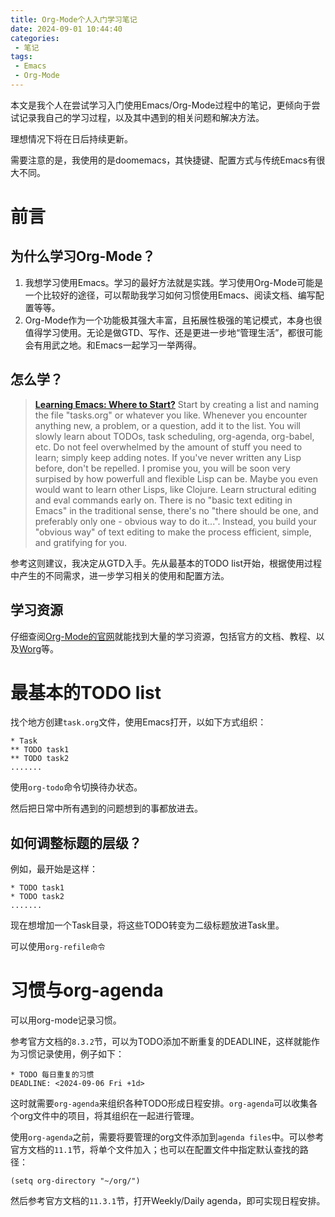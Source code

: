 ```yaml
---
title: Org-Mode个人入门学习笔记
date: 2024-09-01 10:44:40
categories:
 - 笔记
tags:
 - Emacs
 - Org-Mode
---
```


本文是我个人在尝试学习入门使用Emacs/Org-Mode过程中的笔记，更倾向于尝试记录我自己的学习过程，以及其中遇到的相关问题和解决方法。

理想情况下将在日后持续更新。

需要注意的是，我使用的是doomemacs，其快捷键、配置方式与传统Emacs有很大不同。

<!-- more -->

# 前言

## 为什么学习Org-Mode？

1. 我想学习使用Emacs。学习的最好方法就是实践。学习使用Org-Mode可能是一个比较好的途径，可以帮助我学习如何习惯使用Emacs、阅读文档、编写配置等等。
2. Org-Mode作为一个功能极其强大丰富，且拓展性极强的笔记模式，本身也很值得学习使用。无论是做GTD、写作、还是更进一步地“管理生活”，都很可能会有用武之地。和Emacs一起学习一举两得。

## 怎么学？

> [__Learning Emacs: Where to Start?__](https://www.reddit.com/r/emacs/comments/14k9nsy/comment/jprer3b/)
> Start by creating a list and naming the file "tasks.org" or whatever you like. Whenever you encounter anything new, a problem, or a question, add it to the list. You will slowly learn about TODOs, task scheduling, org-agenda, org-babel, etc. Do not feel overwhelmed by the amount of stuff you need to learn; simply keep adding notes. If you've never written any Lisp before, don't be repelled. I promise you, you will be soon very surpised by how powerfull and flexible Lisp can be. Maybe you even would want to learn other Lisps, like Clojure. Learn structural editing and eval commands early on.
> There is no "basic text editing in Emacs" in the traditional sense, there's no "there should be one, and preferably only one - obvious way to do it...". Instead, you build your "obvious way" of text editing to make the process efficient, simple, and gratifying for you.

参考这则建议，我决定从GTD入手。先从最基本的TODO list开始，根据使用过程中产生的不同需求，进一步学习相关的使用和配置方法。

## 学习资源

仔细查阅[Org-Mode的官网](https://orgmode.org/)就能找到大量的学习资源，包括官方的文档、教程、以及[Worg](https://orgmode.org/worg/)等。

# 最基本的TODO list

找个地方创建`task.org`文件，使用Emacs打开，以如下方式组织：

```
* Task
** TODO task1
** TODO task2
.......
```

使用`org-todo`命令切换待办状态。

然后把日常中所有遇到的问题想到的事都放进去。

## 如何调整标题的层级？

例如，最开始是这样：

```
* TODO task1
* TODO task2
.......
```

现在想增加一个Task目录，将这些TODO转变为二级标题放进Task里。

可以使用`org-refile命令`

# 习惯与org-agenda

可以用org-mode记录习惯。

参考官方文档的`8.3.2`节，可以为TODO添加不断重复的DEADLINE，这样就能作为习惯记录使用，例子如下：

```
* TODO 每日重复的习惯
DEADLINE: <2024-09-06 Fri +1d>
```

这时就需要`org-agenda`来组织各种TODO形成日程安排。`org-agenda`可以收集各个org文件中的项目，将其组织在一起进行管理。

使用`org-agenda`之前，需要将要管理的org文件添加到`agenda files`中。可以参考官方文档的`11.1`节，将单个文件加入；也可以在配置文件中指定默认查找的路径：

```
(setq org-directory "~/org/")
```

然后参考官方文档的`11.3.1`节，打开Weekly/Daily agenda，即可实现日程安排。